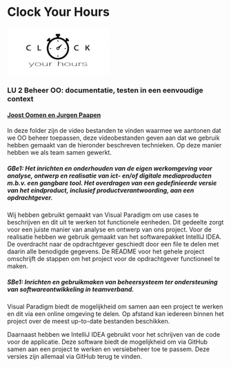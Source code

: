# <B>Clock Your Hours</B>
<img src="LOGO.jpg" alt="LOGO ClockYouHours"> 
<h3>LU 2 Beheer OO: documentatie, testen in een eenvoudige context

<h4><u>Joost Oomen en Jurgen Paapen</u></h4>

In deze folder zijn de video bestanden te vinden waarmee we aantonen dat we OO beheer toepassen, deze videobestanden geven aan dat we 
gebruik hebben gemaakt van de hieronder beschreven technieken. Op deze manier hebben we als team samen gewerkt.

<h5>GBe1: Het inrichten en onderhouden van de eigen werkomgeving voor analyse, ontwerp en realisatie van ict- en/of digitale mediaproducten m.b.v. een gangbare
tool.
Het overdragen van een gedefinieerde versie van het eindproduct, inclusief productverantwoording, aan een opdrachtgever.</h5>

Wij hebben gebruikt gemaakt van Visual Paradigm om use cases te beschrijven en dit uit te werken tot functionele eenheden. Dit gedeelte zorgt voor een juiste manier van analyse en ontwerp van ons 
project. Voor de realisatie hebben we gebruik gemaakt van het softwarepakket IntelliJ IDEA. De overdracht naar de opdrachtgever geschiedt door een file te delen met daarin alle benodigde gegevens. De README 
voor het gehele project omschrijft de stappen om het project voor de opdrachtgever functioneel te maken. <br>

<h5>SBe1: Inrichten en gebruikmaken van beheersysteem ter ondersteuning van softwareontwikkeling in teamverband.</h5>
<p>Visual Paradigm biedt de mogelijkheid om samen aan een 
   project te werken en dit via een online omgeving te delen. Op afstand kan iedereen binnen het project over de meest up-to-date bestanden beschikken.
   <p>Daarnaast hebben we IntelliJ IDEA gebruikt voor het schrijven van de code voor de applicatie. Deze software biedt de mogelijkheid om via GitHub samen aan een project te werken 
en versiebeheer toe te passem. Deze versies zijn allemaal via GitHub terug te vinden.<br>
